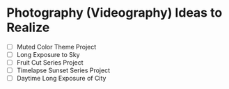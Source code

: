 # Photography (Videography) Ideas to Realize

- [ ] Muted Color Theme Project
- [ ] Long Exposure to Sky
- [ ] Fruit Cut Series Project
- [ ] Timelapse Sunset Series Project
- [ ] Daytime Long Exposure of City
